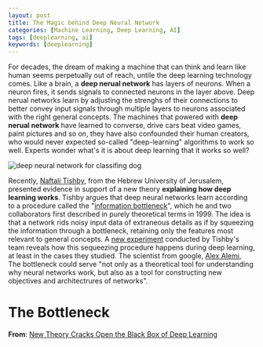 ```yaml
---
layout: post
title: The Magic behind Deep Neural Network
categories: [Machine Learning, Deep Learning, AI]
tags: [deeplearning, ai]
keywords: [deeplearning]
---
```


For decades, the dream of making a machine that can think and learn like human seems perpetually out of reach, untile the deep learning technology comes. Like a brain, a **deep nerual network** has layers of neurons. When a neuron fires, it sends signals to connected neurons in the layer above. Deep nerual networks learn by adjusting the strenghs of their connections to better convey input signals through multiple layers to neurons associated with the right general concepts. The machines that powered with **deep nerual network** have learned to converse, drive cars beat video games, paint pictures and so on, they have also confounded their human creators, who would never expected so-called "deep-learning" algorithms to work so well. Experts wonder what's it is about deep learning that it works so well?

<p><img src="http://785j7b.com1.z0.glb.clouddn.com/deep_learning.jpg" alt="deep neural network for classifing dog" /></p>

Recently, [Naftali Tishby](http://www.cs.huji.ac.il/~tishby/), from the Hebrew University of Jerusalem, presented evidence in support of a new theory **explaining how deep learning works**. Tishby argues that deep neural networks learn according to a procedure called the "[information bottleneck](https://arxiv.org/pdf/physics/0004057.pdf)", which he and two collaborators first described in purely theoretical terms in 1999. The idea is that a network rids noisy input data of extraneous details as if by squeezing the information through a bottleneck, retaining only the features most relevant to general concepts. A [new experiment](https://arxiv.org/abs/1703.00810) conducted by Tishby's team reveals how this sequeezing procedure happens during deep learning, at least in the cases they studied. The scientist from google, [Alex Alemi](https://research.google.com/pubs/104980.html), The bottleneck could serve "not only as a theoretical tool for understanding why neural networks work, but also as a tool for constructing new objectives and architectrures of networks".

# The Bottleneck




**From**: [New Theory Cracks Open the Black Box of Deep Learning](https://www.quantamagazine.org/new-theory-cracks-open-the-black-box-of-deep-learning-20170921)

